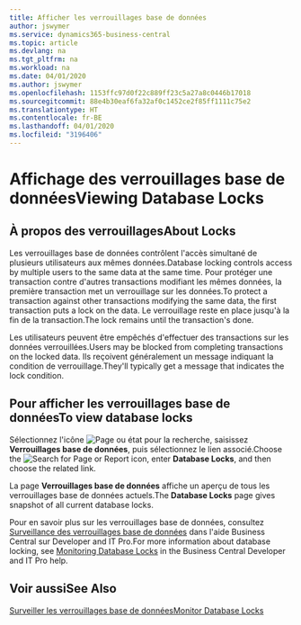 ```yaml
---
title: Afficher les verrouillages base de données
author: jswymer
ms.service: dynamics365-business-central
ms.topic: article
ms.devlang: na
ms.tgt_pltfrm: na
ms.workload: na
ms.date: 04/01/2020
ms.author: jswymer
ms.openlocfilehash: 1153ffc97d0f22c889ff23c5a27a8c0446b17018
ms.sourcegitcommit: 88e4b30eaf6fa32af0c1452ce2f85ff1111c75e2
ms.translationtype: HT
ms.contentlocale: fr-BE
ms.lasthandoff: 04/01/2020
ms.locfileid: "3196406"
---
```

# <a name="viewing-database-locks"></a><span data-ttu-id="a89f2-102">Affichage des verrouillages base de données</span><span class="sxs-lookup"><span data-stu-id="a89f2-102">Viewing Database Locks</span></span>

## <a name="about-locks"></a><span data-ttu-id="a89f2-103">À propos des verrouillages</span><span class="sxs-lookup"><span data-stu-id="a89f2-103">About Locks</span></span>

<span data-ttu-id="a89f2-104">Les verrouillages base de données contrôlent l'accès simultané de plusieurs utilisateurs aux mêmes données.</span><span class="sxs-lookup"><span data-stu-id="a89f2-104">Database locking controls access by multiple users to the same data at the same time.</span></span> <span data-ttu-id="a89f2-105">Pour protéger une transaction contre d'autres transactions modifiant les mêmes données, la première transaction met un verrouillage sur les données.</span><span class="sxs-lookup"><span data-stu-id="a89f2-105">To protect a transaction against other transactions modifying the same data, the first transaction puts a lock on the data.</span></span> <span data-ttu-id="a89f2-106">Le verrouillage reste en place jusqu'à la fin de la transaction.</span><span class="sxs-lookup"><span data-stu-id="a89f2-106">The lock remains until the transaction's done.</span></span>

<span data-ttu-id="a89f2-107">Les utilisateurs peuvent être empêchés d'effectuer des transactions sur les données verrouillées.</span><span class="sxs-lookup"><span data-stu-id="a89f2-107">Users may be blocked from completing transactions on the locked data.</span></span> <span data-ttu-id="a89f2-108">Ils reçoivent généralement un message indiquant la condition de verrouillage.</span><span class="sxs-lookup"><span data-stu-id="a89f2-108">They'll typically get a message that indicates the lock condition.</span></span>

## <a name="to-view-database-locks"></a><span data-ttu-id="a89f2-109">Pour afficher les verrouillages base de données</span><span class="sxs-lookup"><span data-stu-id="a89f2-109">To view database locks</span></span>

<span data-ttu-id="a89f2-110">Sélectionnez l'icône ![Page ou état pour la recherche](media/ui-search/search_small.png "Icône Page ou état pour la recherche"), saisissez **Verrouillages base de données**, puis sélectionnez le lien associé.</span><span class="sxs-lookup"><span data-stu-id="a89f2-110">Choose the ![Search for Page or Report](media/ui-search/search_small.png "Search for Page or Report icon") icon, enter **Database Locks**, and then choose the related link.</span></span>

<span data-ttu-id="a89f2-111">La page **Verrouillages base de données** affiche un aperçu de tous les verrouillages base de données actuels.</span><span class="sxs-lookup"><span data-stu-id="a89f2-111">The **Database Locks** page gives snapshot of all current database locks.</span></span>

<span data-ttu-id="a89f2-112">Pour en savoir plus sur les verrouillages base de données, consultez [Surveillance des verrouillages base de données](/dynamics365/business-central/a/dev-itpro/administration/monitor-database-locks) dans l'aide Business Central sur Developer and IT Pro.</span><span class="sxs-lookup"><span data-stu-id="a89f2-112">For more information about database locking, see [Monitoring Database Locks](/dynamics365/business-central/a/dev-itpro/administration/monitor-database-locks) in the Business Central Developer and IT Pro help.</span></span>

## <a name="see-also"></a><span data-ttu-id="a89f2-113">Voir aussi</span><span class="sxs-lookup"><span data-stu-id="a89f2-113">See Also</span></span>

[<span data-ttu-id="a89f2-114">Surveiller les verrouillages base de données</span><span class="sxs-lookup"><span data-stu-id="a89f2-114">Monitor Database Locks</span></span>](/dynamics365/business-central/a/dev-itpro/administration/monitor-database-locks) 
